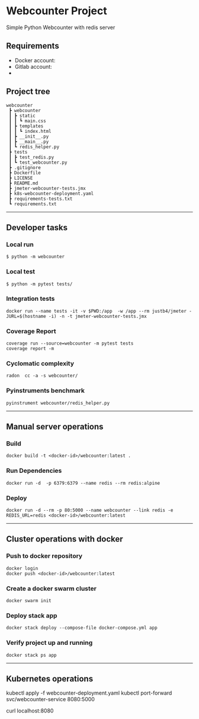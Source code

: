 # Webcounter Project
Simple Python Webcounter with redis server

## Requirements

- Docker account: 
- Gitlab account: 
- 
## Project tree

```
webcounter
 ┣ webcounter
 ┃ ┣ static
 ┃ ┃ ┗ main.css
 ┃ ┣ templates
 ┃ ┃ ┗ index.html
 ┃ ┣ __init__.py
 ┃ ┣ __main__.py
 ┃ ┗ redis_helper.py
 ┣ tests
 ┃ ┣ test_redis.py
 ┃ ┗ test_webcounter.py
 ┣ .gitignore
 ┣ Dockerfile
 ┣ LICENSE
 ┣ README.md
 ┣ jmeter-webcounter-tests.jmx
 ┣ k8s-webcounter-deployment.yaml
 ┣ requirements-tests.txt
 ┗ requirements.txt
```

---
## Developer tasks

### Local run

    $ python -m webcounter

### Local test
    
    $ python -m pytest tests/

### Integration tests

    docker run --name tests -it -v $PWD:/app  -w /app --rm justb4/jmeter -JURL=$(hostname -i) -n -t jmeter-webcounter-tests.jmx

### Coverage Report

    coverage run --source=webcounter -m pytest tests
    coverage report -m

### Cyclomatic complexity
    radon  cc -a -s webcounter/

### Pyinstruments benchmark

    pyinstrument webcounter/redis_helper.py

---
## Manual server operations

### Build
    docker build -t <docker-id>/webcounter:latest .

### Run Dependencies
    docker run -d  -p 6379:6379 --name redis --rm redis:alpine

### Deploy
    docker run -d --rm -p 80:5000 --name webcounter --link redis -e REDIS_URL=redis <docker-id>/webcounter:latest

---
## Cluster operations with docker

### Push to docker repository

    docker login 
    docker push <docker-id>/webcounter:latest

### Create a docker swarm cluster

    docker swarm init

### Deploy stack app 

    docker stack deploy --compose-file docker-compose.yml app

### Verify project up and running

    docker stack ps app

---
## Kubernetes operations

kubectl apply -f webcounter-deployment.yaml 
kubectl port-forward svc/webcounter-service 8080:5000

curl localhost:8080